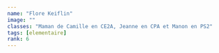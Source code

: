 ```yaml
---
name: "Flore Keiflin"
image: ""
classes: "Maman de Camille en CE2A, Jeanne en CPA et Manon en PS2"
tags: [elementaire]
rank: 6
---
```


